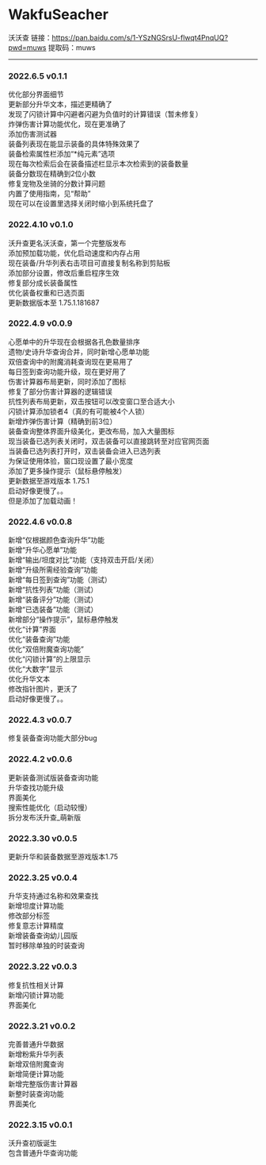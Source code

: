 # WakfuSeacher
沃沃查
链接：https://pan.baidu.com/s/1-YSzNGSrsU-flwqt4PnqUQ?pwd=muws 
提取码：muws 


----------------------------------------------------------------------------------------

<h3>2022.6.5 v0.1.1</h3>
优化部分界面细节<br>
更新部分升华文本，描述更精确了<br>
发现了闪锁计算中闪避者闪避为负值时的计算错误（暂未修复）<br>
炸弹伤害计算功能优化，现在更准确了<br>
添加伤害测试器<br>
装备列表现在能显示装备的具体特殊效果了<br>
装备检索属性栏添加“*纯元素”选项<br>
现在每次检索后会在装备描述栏显示本次检索到的装备数量<br>
装备分数现在精确到2位小数<br>
修复宠物及坐骑的分数计算问题<br>
内置了使用指南，见“帮助”<br>
现在可以在设置里选择关闭时缩小到系统托盘了

<h3>2022.4.10 v0.1.0</h3>
沃升查更名沃沃查，第一个完整版发布<br>
添加预加载功能，优化启动速度和内存占用<br>
现在装备/升华列表右击项目可直接复制名称到剪贴板<br>
添加部分设置，修改后重启程序生效<br>
修复部分成长装备属性<br>
优化装备权重和已选页面<br>
更新数据版本至 1.75.1.181687

<h3>2022.4.9 v0.0.9</h3>
心愿单中的升华现在会根据各孔色数量排序<br>
遗物/史诗升华查询合并，同时新增心愿单功能<br>
双倍查询中的附魔消耗查询现在更易用了<br>
每日签到查询功能升级，现在更好用了<br>
伤害计算器布局更新，同时添加了图标<br>
修复了部分伤害计算器的逻辑错误<br>
抗性列表布局更新，双击按钮可以改变窗口至合适大小<br>
闪锁计算添加锁者4（真的有可能被4个人锁）<br>
新增炸弹伤害计算（精确到前3位）<br>
装备查询整体界面升级美化，更改布局，加入大量图标<br>
现当装备已选列表关闭时，双击装备可以直接跳转至对应官网页面<br>
当装备已选列表打开时，双击装备会进入已选列表<br>
为保证使用体验，窗口现设置了最小宽度<br>
添加了更多操作提示（鼠标悬停触发）<br>
更新数据至游戏版本 1.75.1<br>
启动好像更慢了。。<br>
但是添加了加载动画！

<h3>2022.4.6 v0.0.8</h3>
新增“仅根据颜色查询升华”功能<br>
新增“升华心愿单”功能<br>
新增“输出/坦度对比”功能（支持双击开启/关闭）<br>
新增“升级所需经验查询”功能<br>
新增“每日签到查询”功能（测试）<br>
新增“抗性列表”功能（测试）<br>
新增“装备评分”功能（测试）<br>
新增“已选装备”功能（测试）<br>
新增部分“操作提示”，鼠标悬停触发<br>
优化“计算”界面<br>
优化“装备查询”功能<br>
优化“双倍附魔查询功能”<br>
优化“闪锁计算”的上限显示<br>
优化“大数字”显示<br>
优化升华文本<br>
修改指针图片，更沃了<br>
启动好像更慢了。。

<h3>2022.4.3 v0.0.7</h3>
修复装备查询功能大部分bug

<h3>2022.4.2 v0.0.6</h3>
更新装备测试版装备查询功能<br>
升华查找功能升级<br>
界面美化<br>
搜索性能优化（启动较慢）<br>
拆分发布沃升查_萌新版

<h3>2022.3.30 v0.0.5</h3>
更新升华和装备数据至游戏版本1.75

<h3>2022.3.25 v0.0.4</h3>
升华支持通过名称和效果查找<br>
新增坦度计算功能<br>
修改部分标签<br>
修复意志计算精度<br>
新增装备查询幼儿园版<br>
暂时移除单独的时装查询

<h3>2022.3.22 v0.0.3</h3>
修复抗性相关计算<br>
新增闪锁计算功能<br>
界面美化

<h3>2022.3.21 v0.0.2</h3>
完善普通升华数据<br>
新增粉紫升华列表<br>
新增双倍附魔查询<br>
新增简便计算功能<br>
新增完整版伤害计算器<br>
新整时装查询功能<br>
界面美化

<h3>2022.3.15 v0.0.1</h3>
沃升查初版诞生<br>
包含普通升华查询功能
</html>
